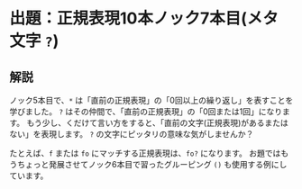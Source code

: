 # 出題：正規表現10本ノック7本目(メタ文字 `?`)

## 解説

ノック5本目で、`*` は「直前の正規表現」の「0回以上の繰り返し」を表すことを学びました。
`?` はその仲間で、「直前の正規表現」の「0回または1回」になります。
もう少し、くだけて言い方をすると、「直前の文字(正規表現)があるまたはない」を表現します。
`?` の文字にピッタリの意味な気がしませんか？

たとえば、`f` または `fo` にマッチする正規表現は、`fo?` になります。
お題ではもうちょっと発展させてノック6本目で習ったグルーピング `()` も使用する例にしています。
